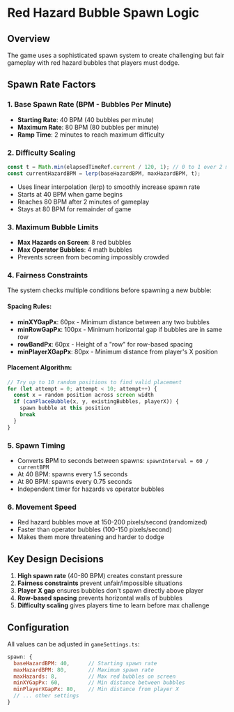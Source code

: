 # Red Hazard Bubble Spawn Logic

## Overview
The game uses a sophisticated spawn system to create challenging but fair gameplay with red hazard bubbles that players must dodge.

## Spawn Rate Factors

### 1. Base Spawn Rate (BPM - Bubbles Per Minute)
- **Starting Rate**: 40 BPM (40 bubbles per minute)
- **Maximum Rate**: 80 BPM (80 bubbles per minute)
- **Ramp Time**: 2 minutes to reach maximum difficulty

### 2. Difficulty Scaling
```javascript
const t = Math.min(elapsedTimeRef.current / 120, 1); // 0 to 1 over 2 minutes
const currentHazardBPM = lerp(baseHazardBPM, maxHazardBPM, t);
```
- Uses linear interpolation (lerp) to smoothly increase spawn rate
- Starts at 40 BPM when game begins
- Reaches 80 BPM after 2 minutes of gameplay
- Stays at 80 BPM for remainder of game

### 3. Maximum Bubble Limits
- **Max Hazards on Screen**: 8 red bubbles
- **Max Operator Bubbles**: 4 math bubbles
- Prevents screen from becoming impossibly crowded

### 4. Fairness Constraints
The system checks multiple conditions before spawning a new bubble:

#### Spacing Rules:
- **minXYGapPx**: 60px - Minimum distance between any two bubbles
- **minRowGapPx**: 100px - Minimum horizontal gap if bubbles are in same row
- **rowBandPx**: 60px - Height of a "row" for row-based spacing
- **minPlayerXGapPx**: 80px - Minimum distance from player's X position

#### Placement Algorithm:
```javascript
// Try up to 10 random positions to find valid placement
for (let attempt = 0; attempt < 10; attempt++) {
  const x = random position across screen width
  if (canPlaceBubble(x, y, existingBubbles, playerX)) {
    spawn bubble at this position
    break
  }
}
```

### 5. Spawn Timing
- Converts BPM to seconds between spawns: `spawnInterval = 60 / currentBPM`
- At 40 BPM: spawns every 1.5 seconds
- At 80 BPM: spawns every 0.75 seconds
- Independent timer for hazards vs operator bubbles

### 6. Movement Speed
- Red hazard bubbles move at 150-200 pixels/second (randomized)
- Faster than operator bubbles (100-150 pixels/second)
- Makes them more threatening and harder to dodge

## Key Design Decisions

1. **High spawn rate** (40-80 BPM) creates constant pressure
2. **Fairness constraints** prevent unfair/impossible situations
3. **Player X gap** ensures bubbles don't spawn directly above player
4. **Row-based spacing** prevents horizontal walls of bubbles
5. **Difficulty scaling** gives players time to learn before max challenge

## Configuration
All values can be adjusted in `gameSettings.ts`:
```javascript
spawn: {
  baseHazardBPM: 40,      // Starting spawn rate
  maxHazardBPM: 80,       // Maximum spawn rate
  maxHazards: 8,          // Max red bubbles on screen
  minXYGapPx: 60,         // Min distance between bubbles
  minPlayerXGapPx: 80,    // Min distance from player X
  // ... other settings
}
```